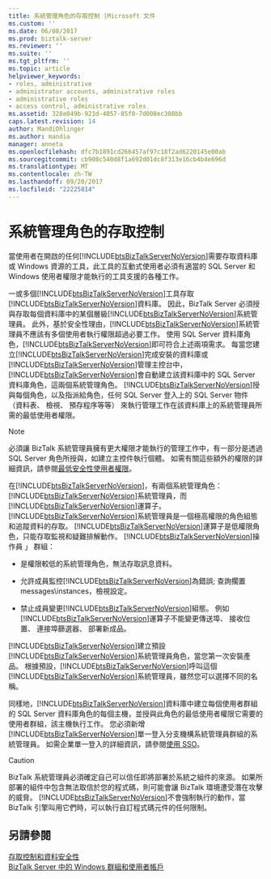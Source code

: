 ```yaml
---
title: 系統管理角色的存取控制 |Microsoft 文件
ms.custom: ''
ms.date: 06/08/2017
ms.prod: biztalk-server
ms.reviewer: ''
ms.suite: ''
ms.tgt_pltfrm: ''
ms.topic: article
helpviewer_keywords:
- roles, administrative
- administrator accounts, administrative roles
- administrative roles
- access control, administrative roles
ms.assetid: 328e049b-921d-4057-85f0-7d008ec308bb
caps.latest.revision: 14
author: MandiOhlinger
ms.author: mandia
manager: anneta
ms.openlocfilehash: dfc7b1891cd266457af97c18f2ad6220145e00ab
ms.sourcegitcommit: cb908c540d8f1a692d01dc8f313e16cb4b4e696d
ms.translationtype: MT
ms.contentlocale: zh-TW
ms.lasthandoff: 09/20/2017
ms.locfileid: "22225814"
---
```

# <a name="access-control-for-administrative-roles"></a>系統管理角色的存取控制
當使用者在開啟的任何[!INCLUDE[btsBizTalkServerNoVersion](../includes/btsbiztalkservernoversion-md.md)]需要存取資料庫或 Windows 資源的工具，此工具的互動式使用者必須有適當的 SQL Server 和 Windows 使用者權限才能執行的工具支援的各種工作。  
  
 一或多個[!INCLUDE[btsBizTalkServerNoVersion](../includes/btsbiztalkservernoversion-md.md)]工具存取[!INCLUDE[btsBizTalkServerNoVersion](../includes/btsbiztalkservernoversion-md.md)]資料庫。 因此，BizTalk Server 必須授與存取每個資料庫中的某個層級[!INCLUDE[btsBizTalkServerNoVersion](../includes/btsbiztalkservernoversion-md.md)]系統管理員。 此外，基於安全性理由，[!INCLUDE[btsBizTalkServerNoVersion](../includes/btsbiztalkservernoversion-md.md)]系統管理員不應該有多個使用者執行權限超過必要工作。 使用 SQL Server 資料庫角色，[!INCLUDE[btsBizTalkServerNoVersion](../includes/btsbiztalkservernoversion-md.md)]即可符合上述兩項需求。 每當您建立[!INCLUDE[btsBizTalkServerNoVersion](../includes/btsbiztalkservernoversion-md.md)]完成安裝的資料庫或[!INCLUDE[btsBizTalkServerNoVersion](../includes/btsbiztalkservernoversion-md.md)]管理主控台中，[!INCLUDE[btsBizTalkServerNoVersion](../includes/btsbiztalkservernoversion-md.md)]會自動建立該資料庫中的 SQL Server 資料庫角色，這兩個系統管理角色。 [!INCLUDE[btsBizTalkServerNoVersion](../includes/btsbiztalkservernoversion-md.md)]授與每個角色，以及指派給角色，任何 SQL Server 登入上的 SQL Server 物件 （資料表、 檢視、 預存程序等等） 來執行管理工作在該資料庫上的系統管理員所需的最低使用者權限。  
  
> [!NOTE]
>  必須讓 BizTalk 系統管理員擁有更大權限才能執行的管理工作中，有一部分是透過 SQL Server 角色所授與，如建立主控件執行個體。 如需有關這些額外的權限的詳細資訊，請參閱[最低安全性使用者權限](../core/minimum-security-user-rights.md)。  
  
 在[!INCLUDE[btsBizTalkServerNoVersion](../includes/btsbiztalkservernoversion-md.md)]，有兩個系統管理角色：[!INCLUDE[btsBizTalkServerNoVersion](../includes/btsbiztalkservernoversion-md.md)]系統管理員，而[!INCLUDE[btsBizTalkServerNoVersion](../includes/btsbiztalkservernoversion-md.md)]運算子。 [!INCLUDE[btsBizTalkServerNoVersion](../includes/btsbiztalkservernoversion-md.md)]系統管理員是一個極高權限的角色組態和追蹤資料的存取。 [!INCLUDE[btsBizTalkServerNoVersion](../includes/btsbiztalkservernoversion-md.md)]運算子是低權限角色，只能存取監視和疑難排解動作。 [!INCLUDE[btsBizTalkServerNoVersion](../includes/btsbiztalkservernoversion-md.md)]操作員 」 群組：  
  
-   是權限較低的系統管理角色，無法存取訊息資料。  
  
-   允許成員監控[!INCLUDE[btsBizTalkServerNoVersion](../includes/btsbiztalkservernoversion-md.md)]為錯誤; 查詢擱置 messages\instances，檢視設定。  
  
-   禁止成員變更[!INCLUDE[btsBizTalkServerNoVersion](../includes/btsbiztalkservernoversion-md.md)]組態。 例如[!INCLUDE[btsBizTalkServerNoVersion](../includes/btsbiztalkservernoversion-md.md)]運算子不能變更傳送埠、 接收位置、 連接埠篩選器、 部署新成品。  
  
 [!INCLUDE[btsBizTalkServerNoVersion](../includes/btsbiztalkservernoversion-md.md)]建立預設[!INCLUDE[btsBizTalkServerNoVersion](../includes/btsbiztalkservernoversion-md.md)]系統管理員角色，當您第一次安裝產品。 根據預設，[!INCLUDE[btsBizTalkServerNoVersion](../includes/btsbiztalkservernoversion-md.md)]呼叫這個[!INCLUDE[btsBizTalkServerNoVersion](../includes/btsbiztalkservernoversion-md.md)]系統管理員，雖然您可以選擇不同的名稱。  
  
 同樣地，[!INCLUDE[btsBizTalkServerNoVersion](../includes/btsbiztalkservernoversion-md.md)]資料庫中建立每個使用者群組的 SQL Server 資料庫角色的每個主機，並授與此角色的最低使用者權限它需要的使用者群組，該主機執行工作。 您必須新增[!INCLUDE[btsBizTalkServerNoVersion](../includes/btsbiztalkservernoversion-md.md)]單一登入分支機構系統管理員群組的系統管理員。 如需企業單一登入的詳細資訊，請參閱[使用 SSO](../core/using-sso.md)。  
  
> [!CAUTION]
>  BizTalk 系統管理員必須確定自己可以信任即將部署於系統之組件的來源。 如果所部署的組件中包含無法取信於您的程式碼，則可能會讓 BizTalk 環境遭受潛在攻擊的威脅。 [!INCLUDE[btsBizTalkServerNoVersion](../includes/btsbiztalkservernoversion-md.md)]不會強制執行的動作，當 BizTalk 引擎叫用它們時，可以執行自訂程式碼元件的任何限制。  
  
## <a name="see-also"></a>另請參閱  
 [存取控制和資料安全性](../core/access-control-and-data-security.md)   
 [BizTalk Server 中的 Windows 群組和使用者帳戶](../core/windows-groups-and-user-accounts-in-biztalk-server.md)